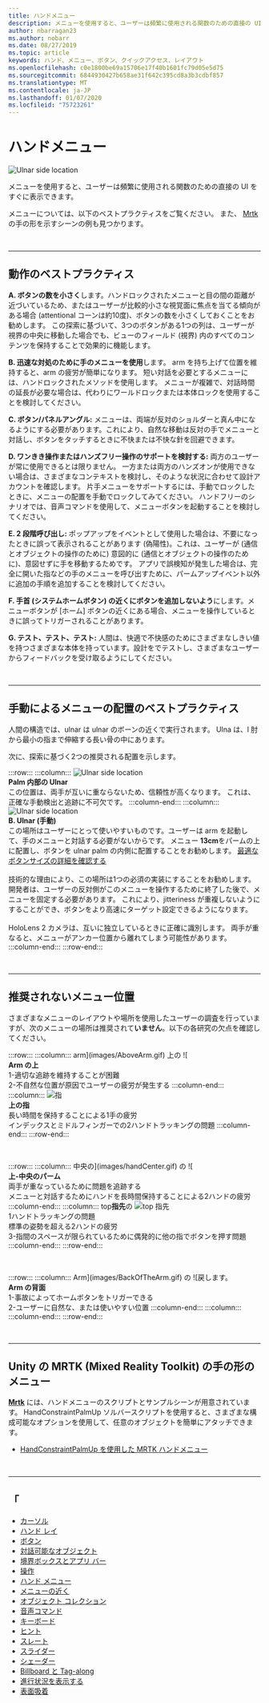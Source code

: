 ```yaml
---
title: ハンドメニュー
description: メニューを使用すると、ユーザーは頻繁に使用される関数のための直接の UI をすぐに表示できます。 これらは、メニューのベストプラクティスと推奨事項です。
author: nbarragan23
ms.author: nobarr
ms.date: 08/27/2019
ms.topic: article
keywords: ハンド、メニュー、ボタン、クイックアクセス、レイアウト
ms.openlocfilehash: c0e1800be69a15706e17f40b1601fc79d05e5d75
ms.sourcegitcommit: 6844930427b658ae31f642c395cd8a3b3cdbf857
ms.translationtype: MT
ms.contentlocale: ja-JP
ms.lasthandoff: 01/07/2020
ms.locfileid: "75723261"
---
```

# <a name="hand-menu"></a>ハンドメニュー

![Ulnar side location](images/UX/UX_Hero_HandMenu.jpg)

メニューを使用すると、ユーザーは頻繁に使用される関数のための直接の UI をすぐに表示できます。 

メニューについては、以下のベストプラクティスをご覧ください。 また、 [Mrtk](https://github.com/microsoft/MixedRealityToolkit-Unity/blob/mrtk_release/Documentation/README_Solver.md#hand-menu-with-handconstraint-and-handconstraintpalmup)の手の形を示すシーンの例も見つかります。

<br>

---

## <a name="behavior-best-practices"></a>動作のベストプラクティス
**A. ボタンの数を小さく**します。ハンドロックされたメニューと目の間の距離が近づいているため、またはユーザーが比較的小さな視覚面に焦点を当てる傾向がある場合 (attentional コーンは約10度)、ボタンの数を小さくしておくことをお勧めします。 この探索に基づいて、3つのボタンがある1つの列は、ユーザーが視界の中央に移動した場合でも、ビューのフィールド (視界) 内のすべてのコンテンツを保持することで効果的に機能します。 

**B. 迅速な対処のために手のメニューを使用**します。 arm を持ち上げて位置を維持すると、arm の疲労が簡単になります。 短い対話を必要とするメニューには、ハンドロックされたメソッドを使用します。 メニューが複雑で、対話時間の延長が必要な場合は、代わりにワールドロックまたは本体ロックを使用することを検討してください。 

**C. ボタン/パネルアングル:** メニューは、両端が反対のショルダーと真ん中になるようにする必要があります。これにより、自然な移動は反対の手でメニューと対話し、ボタンをタッチするときに不快または不快な針を回避できます。 

**D. ワンきき操作またはハンズフリー操作のサポートを検討する:** 両方のユーザーが常に使用できるとは限りません。 一方または両方のハンズオンが使用できない場合は、さまざまなコンテキストを検討し、そのような状況に合わせて設計アカウントを確認します。 片手メニューをサポートするには、手動でロックしたときに、メニューの配置を手動でロックしてみてください。 ハンドフリーのシナリオでは、音声コマンドを使用して、メニューボタンを起動することを検討してください。

**E. 2 段階呼び出し:** ポップアップをイベントとして使用した場合は、不要になったときに誤って表示されることがあります (偽陽性)。これは、ユーザーが (通信とオブジェクトの操作のために) 意図的に (通信とオブジェクトの操作のために)、意図せずに手を移動するためです。 アプリで誤検知が発生した場合は、完全に開いた指などの手のメニューを呼び出すために、パームアップイベント以外に追加の手順を追加することを検討してください。

**F. 手首 (システムホームボタン) の近くにボタンを追加しないよう**にします。メニューボタンが [ホーム] ボタンの近くにある場合、メニューを操作しているときに誤ってトリガーされることがあります。

**G. テスト、テスト、テスト:** 人間は、快適で不快感のためにさまざまなしきい値を持つさまざまな本体を持っています。設計をでテストし、さまざまなユーザーからフィードバックを受け取るようにしてください。

<br>

---

## <a name="hand-menu-placement-best-practices"></a>手動によるメニューの配置のベストプラクティス

人間の構造では、ulnar は ulnar のボーンの近くで実行されます。 Ulna は、l 肘から最小の指まで伸縮する長い骨の中にあります。

次に、探索に基づく2つの推奨される配置を示します。


:::row:::
    :::column:::
        ![Ulnar side location](images/UlnarSideHandMenu.gif)<br>
        **Palm 内部の Ulnar**<br>
        この位置は、両手が互いに重ならないため、信頼性が高くなります。 これは、正確な手動検出と追跡に不可欠です。
    :::column-end:::
    :::column:::
        ![Ulnar side location](images/UlnarAboveHandMenu.gif)<br>
        **B. Ulnar (手動)**<br>
        この場所はユーザーにとって使いやすいものです。ユーザーは arm を起動して、手のメニューと対話する必要がないからです。 メニュー **13cm**をパームの上に配置し、ボタンを ulnar palm の内側に配置することをお勧めします。 [最適なボタンサイズの詳細を確認する](interactable-object.md)<br>
        <br>
        技術的な理由により、この場所は1つの必須の実装にすることをお勧めします。開発者は、ユーザーの反対側がこのメニューを操作するために終了した後で、メニューを固定する必要があります。 これにより、jitteriness が重複しないようにすることができ、ボタンをより高速にターゲット設定できるようになります。<br>
        <br>
        HoloLens 2 カメラは、互いに独立しているときに正確に識別します。 両手が重なると、メニューがアンカー位置から離れてしまう可能性があります。<br>
    :::column-end:::
:::row-end:::



<br>

---

## <a name="menu-positions-that-are-not-recommended"></a>推奨されないメニュー位置
さまざまなメニューのレイアウトや場所を使用したユーザーの調査を行っていますが、次のメニューの場所は推奨されて**いません**。以下の各研究の欠点を確認してください。


:::row:::
    :::column:::
        arm](images/AboveArm.gif) 上の ![<br>
        **Arm の上**<br>
        1-適切な追跡を維持することが困難<br>
        2-不自然な位置が原因でユーザーの疲労が発生する
    :::column-end:::
    :::column:::
        ![指](images/AboveFingers.gif)<br>
        **上の指**<br>
        長い時間を保持することによる1手の疲労<br>
        インデックスとミドルフィンガーでの2ハンドトラッキングの問題
    :::column-end:::
:::row-end:::

<br>

:::row:::
    :::column:::
        中央の](images/handCenter.gif) の ![<br>
        **上-中央のパーム**<br>
        両手が重なっているために問題を追跡する<br>
        メニューと対話するためにハンドを長時間保持することによる2ハンドの疲労
    :::column-end:::
    :::column:::
        top**指先**の ![top 指先](images/TopFingerTip.gif)<br>
        1ハンドトラッキングの問題<br>
        標準の姿勢を超える2ハンドの疲労<br>
        3-指間のスペースが限られているために偶発的に他の指でボタンを押す問題
    :::column-end:::
:::row-end:::

<br>

:::row:::
    :::column:::
        Arm](images/BackOfTheArm.gif) の ![戻します。<br>
        **Arm の背面**<br>
        1-事故によってホームボタンをトリガーできる<br>
        2-ユーザーに自然な、または使いやすい位置
    :::column-end:::
    :::column:::
    :::column-end:::
:::row-end:::

<br>

---

## <a name="hand-menu-in-mrtk-mixed-reality-toolkit-for-unity"></a>Unity の MRTK (Mixed Reality Toolkit) の手の形のメニュー
**[Mrtk](https://github.com/Microsoft/MixedRealityToolkit-Unity)** には、ハンドメニューのスクリプトとサンプルシーンが用意されています。 HandConstraintPalmUp ソルバースクリプトを使用すると、さまざまな構成可能なオプションを使用して、任意のオブジェクトを簡単にアタッチできます。

* [HandConstraintPalmUp を使用した MRTK ハンドメニュー](https://github.com/microsoft/MixedRealityToolkit-Unity/blob/mrtk_release/Documentation/README_Solver.md#hand-menu-with-handconstraint-and-handconstraintpalmup)


<br>

---


## <a name="see-also"></a>「

* [カーソル](cursors.md)
* [ハンド レイ](point-and-commit.md)
* [ボタン](button.md)
* [対話可能なオブジェクト](interactable-object.md)
* [境界ボックスとアプリ バー](app-bar-and-bounding-box.md)
* [操作](direct-manipulation.md)
* [ハンド メニュー](hand-menu.md)
* [メニューの近く](near-menu.md)
* [オブジェクト コレクション](object-collection.md)
* [音声コマンド](voice-input.md)
* [キーボード](keyboard.md)
* [ヒント](tooltip.md)
* [スレート](slate.md)
* [スライダー](slider.md)
* [シェーダー](shader.md)
* [Billboard と Tag-along](billboarding-and-tag-along.md)
* [進行状況を表示する](progress.md)
* [表面吸着](surface-magnetism.md)
